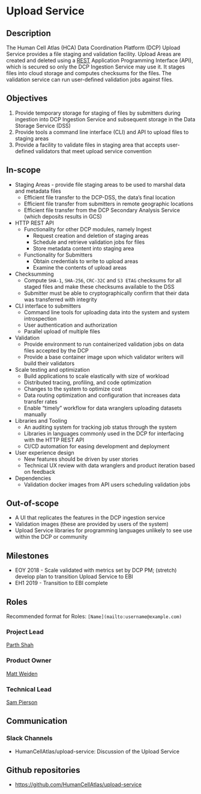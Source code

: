 # Upload Service

## Description
The Human Cell Atlas (HCA) Data Coordination Platform (DCP) Upload Service provides a file staging and validation facility. Upload Areas are created and deleted using a [REST](https://en.wikipedia.org/wiki/Representational_state_transfer) Application Programming Interface (API), which is secured so only the DCP Ingestion Service may use it. It stages files into cloud storage and computes checksums for the files. The validation service can run user-defined validation jobs against files.

## Objectives
1. Provide temporary storage for staging of files by submitters during ingestion into DCP Ingestion Service and subsequent storage in the Data Storage Service (DSS)
1. Provide tools a command line interface (CLI) and API to upload files to staging areas
1. Provide a facility to validate files in staging area that accepts user-defined validators that meet upload service convention

## In-scope
* Staging Areas - provide file staging areas to be used to marshal data and metadata files
    * Efficient file transfer to the DCP-DSS, the data’s final location
    * Efficient file transfer from submitters in remote geographic locations
    * Efficient file transfer from the DCP Secondary Analysis Service (which deposits results in GCS)
* HTTP REST API
    * Functionality for other DCP modules, namely Ingest
        * Request creation and deletion of staging areas
        * Schedule and retrieve validation jobs for files
        * Store metadata content into staging area
    * Functionality for Submitters
        * Obtain credentials to write to upload areas
        * Examine the contents of upload areas
* Checksumming
    * Compute `SHA-1`, `SHA-256`, `CRC-32C` and `S3 ETAG` checksums for all staged files and make these checksums available to the DSS
    * Submitter must be able to cryptographically confirm that their data was transferred with integrity
* CLI interface to submitters
    * Command line tools for uploading data into the system and system introspection
    * User authentication and authorization
    * Parallel upload of multiple files
* Validation
    * Provide environment to run containerized validation jobs on data files accepted by the DCP
    * Provide a base container image upon which validator writers will build their validators
* Scale testing and optimization
    * Build applications to scale elastically with size of workload
    * Distributed tracing, profiling, and code optimization
    * Changes to the system to optimize cost
    * Data routing optimization and configuration that increases data transfer rates
    * Enable “timely” workflow for data wranglers uploading datasets manually
* Libraries and Tooling
    * An auditing system for tracking job status through the system
    * Libraries in languages commonly used in the DCP for interfacing with the HTTP REST API
    * CI/CD automation for easing development and deployment
* User experience design
    * New features should be driven by user stories
    * Technical UX review with data wranglers and product iteration based on feedback
* Dependencies
    * Validation docker images from API users scheduling validation jobs

## Out-of-scope
* A UI that replicates the features in the DCP ingestion service
* Validation images (these are provided by users of the system)
* Upload Service libraries for programming languages unlikely to see use within the DCP or community

## Milestones
* EOY 2018 - Scale validated with metrics set by DCP PM; (stretch) develop plan to transition Upload Service to EBI
* EH1 2019 - Transition to EBI complete

## Roles

Recommended format for Roles: `[Name](mailto:username@example.com)`

### Project Lead
[Parth Shah](mailto:pshah@chanzuckerberg.com)

### Product Owner
[Matt Weiden](mailto:mweiden@chanzuckerberg.com)

### Technical Lead
[Sam Pierson](mailto:spierson@chanzuckerberg.com)

## Communication

### Slack Channels

* HumanCellAtlas/upload-service: Discussion of the Upload Service

## Github repositories

* https://github.com/HumanCellAtlas/upload-service
